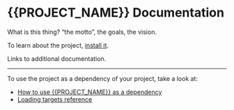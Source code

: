 # {{PROJECT_NAME}} Documentation

What is this thing? “the motto”, the goals, the vision.

To learn about the project, [install it](how-to/how-to-load-in-pharo.md).

Links to additional documentation.

---

To use the project as a dependency of your project, take a look at:

- [How to use {{PROJECT_NAME}} as a dependency](how-to/how-to-use-as-dependency-in-pharo.md)
- [Loading targets reference](reference/loading-targets.md)
